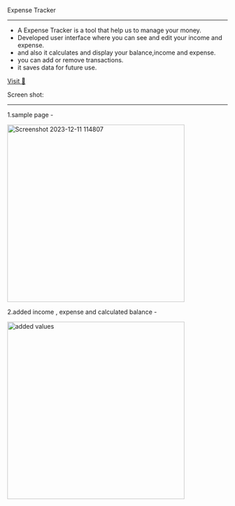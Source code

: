 Expense Tracker
_______________
- A Expense Tracker is a tool that help us to manage your money.
- Developed user interface where you can see and edit your income and expense.
- and also it calculates and display your balance,income and expense.
- you can add or remove transactions.
- it saves data for future use.


 <p><a href="https://jadhavaashish.github.io/Expense_Tracker/">Visit 🚀</a></p>


 Screen shot:
 ____________

1.sample page - 

<img width="405" alt="Screenshot 2023-12-11 114807" src="https://github.com/JadhavAashish/Web_Development-Projects/assets/150897620/8b64efab-41b8-4921-be18-d3d7cb337275">


2.added income , expense and calculated balance - 

<img width="405" alt="added values" src="https://github.com/JadhavAashish/Web_Development-Projects/assets/150897620/405957a8-43a8-44d3-88a2-c03c6df2b20d">


